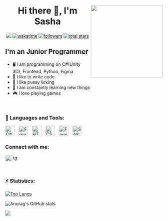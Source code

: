 <div id="header" align="center">
	<img align='right' src="https://user-images.githubusercontent.com/120378890/223352441-ead538c8-027a-478f-b71c-94ce3659f41a.gif" width="230">
   <h1> Hi there 👋, I'm Sasha </h1>

  
   ![](https://komarev.com/ghpvc/?username=leninkill&color=red)
  [![wakatime](https://wakatime.com/badge/user/018eafa5-5a77-4438-9967-c3a0409ac889.svg)](https://wakatime.com/@018eafa5-5a77-4438-9967-c3a0409ac889)
   <a href="https://github.com/leninkill?tab=followers">
   <img alt="followers" title="Follow me on Github" src="https://custom-icon-badges.demolab.com/github/followers/Picalfer?color=236ad3&labelColor=1155ba&style=for-the-badge&logo=person-add&label=Follow&logoColor=white"/></a>
   <a href="https://github.com/Picalfer?tab=repositories&sort=stargazers">
   <img alt="total stars" title="Total stars on GitHub" src="https://custom-icon-badges.demolab.com/github/stars/Picalfer?color=55960c&style=for-the-badge&labelColor=488207&logo=star"/></a>
   
	
</div>

## I'm an Junior Programmer
- 🖥️ I am programming on C#(Unity 3D), Frontend, Python, Figma
- 💪 I like to write code
- 👅 I like pussy licking
- 🥅 I am constantly learning new things
- 🎮 I love playing games

<br />

### 🧰 Languages and Tools:

<img align="left" alt="C#" width="30px" style="padding-right:10px;" src="https://static.wikia.nocookie.net/wikies/images/4/43/Logo-csharp.png/revision/latest?cb=20180617092325&path-prefix=ru" />
<img align="left" alt="Frontend" width="30px" style="padding-right:10px;" src="https://cdn-icons-png.flaticon.com/512/6132/6132222.png" />
<img align="left" alt="HTML" width="30px" style="padding-right:10px;" src="https://cdn.jsdelivr.net/gh/devicons/devicon/icons/html5/html5-plain.svg" />
<img align="left" alt="CSS" width="30px" style="padding-right:10px;" src="https://cdn.jsdelivr.net/gh/devicons/devicon/icons/css3/css3-plain.svg" />
<img align="left" alt="Figma" width="30px" style="padding-right:10px;" src="https://cdn.jsdelivr.net/gh/devicons/devicon/icons/figma/figma-original.svg" />
<img align="left" alt="SASS" width="30px"  style="padding-right:10px;" src="https://cdn.jsdelivr.net/gh/devicons/devicon/icons/python/python-plain.svg" />
<br />
<br />


### Connect with me:

<img align="left" alt="leninkill | Telegram" width="22px" src="https://cs8.pikabu.ru/post_img/2018/01/15/0/og_og_1515966586292420018.jpg" /> [tg]

<br />

### :zap: Statistics:
[![Top Langs](https://github-readme-stats.vercel.app/api/top-langs/?username=Picalfer&layout=donut&theme=tokyonight)](https://github.com/anuraghazra/github-readme-stats)

![Anurag's GitHub stats](https://github-readme-stats.vercel.app/api?username=Picalfer&show_icons=true&theme=tokyonight)

<a href="https://wakatime.com"><img src="https://wakatime.com/share/@landfathich/f932edf3-827e-4caf-b9ee-a7d1b862d36b.png" /></a>




[vk]: https://vk.com/leninkill
[tg]: https://t.me/leninkill
